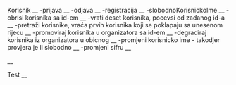 Korisnik __
-prijava __
-odjava __
-registracija __
-slobodnoKorisnickoIme __
-obrisi korisnika sa id-em __
-vrati deset korisnika, pocevsi od zadanog id-a __
-pretraži korisnike, vraća prvih korisnika koji se poklapaju sa unesenom rijecu __
-promoviraj korisnika u organizatora sa id-em __
-degradiraj korisnika iz organizatora u obicnog __
-promjeni korisnicko ime - takodjer provjera je li slobodno __
-promjeni sifru __

__

Test __

